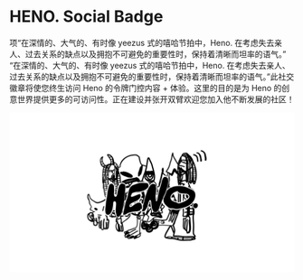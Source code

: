 # HENO. Social Badge

项“在深情的、大气的、有时像 yeezus 式的嘻哈节拍中，Heno. 在考虑失去亲人、过去关系的缺点以及拥抱不可避免的重要性时，保持着清晰而坦率的语气。” “在深情的、大气的、有时像 yeezus 式的嘻哈节拍中，Heno. 在考虑失去亲人、过去关系的缺点以及拥抱不可避免的重要性时，保持着清晰而坦率的语气。”此社交徽章将使您终生访问 Heno 的令牌门控内容 + 体验。这里的目的是为 Heno 的创意世界提供更多的可访问性。正在建设并张开双臂欢迎您加入他不断发展的社区！

![NFT](QmS7kpXcWQZpUtzoPVWrYrPY1ZyE6y3hfE7racDR3273FM.png)
